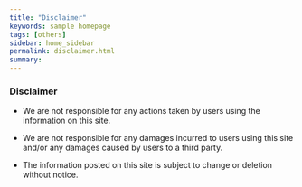 ```yaml
---
title: "Disclaimer"
keywords: sample homepage
tags: [others]
sidebar: home_sidebar
permalink: disclaimer.html
summary:
---
```




### Disclaimer
<!--- Although every effort has been made to ensure the accuracy of the information posted on this site, we are not responsible for any actions taken by users using the information on this site.-->
- We are not responsible for any actions taken by users using the information on this site.

- We are not responsible for any damages incurred to users using this site and/or any damages caused by users to a third party.

- The information posted on this site is subject to change or deletion without notice.

